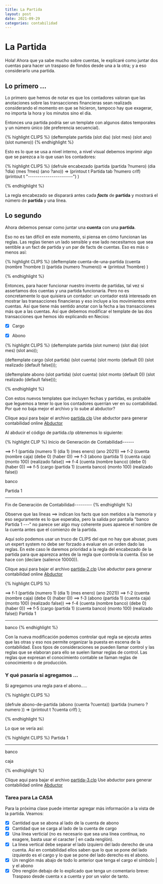 ```yaml
---
title: La Partida
layout: post
date: 2021-09-29
categories: contabilidad
---
```


# La Partida

Hola! Ahora que ya sabe mucho sobre cuentas, le explicaré como juntar dos cuentas para hacer un traspaso de fondos desde una a la otra; y a eso considerarlo una partida. 

## Lo primero ...
Lo primero que hemos de notar es que los contadores valoran que las anotaciones sobre las transacciones financieras sean realizads considerando el momento en que se hicieron, tampoco hay que exagerar, no importa la hora y los minutos sino el día.

Entonces una partida podría ser un template con algunos datos temporales y un número único (de preferencia secuencial).

{% highlight CLIPS %}
(deftemplate partida
  (slot dia)
  (slot mes)
  (slot ano)
  (slot numero))
{% endhighlight %}

Esto es lo que se usa a nivel interno, a nivel visual debemos imprimir algo que se parezca a lo que usan los contadores:

{% highlight CLIPS %}
(defrule encabezado
  (partida (partida ?numero) (dia ?dia) (mes ?mes) (ano ?ano))
 =>
  (printout t Partida tab ?numero crlf)
  (printout t "-----------------------")
)

{% endhighlight %}


La regla encabezado se disparará antes cada ***facts*** de **partida** y mostrará el número de **partida** y una línea.


## Lo segundo
Ahora debemos pensar como juntar una **cuenta** con una **partida**.

Eso no es tan difícil en este momento, si piensa en cómo funcionan las reglas. Las reglas tienen un lado sensible y ese lado necesitamos que sea sentible a un fact de partida y un par de facts de cuentas. Eso es más o menos así:


{% highlight CLIPS %}
(deftemplate cuenta-de-una-partida
  (cuenta (nombre ?nombre ))
  (partida (numero ?numero))
 =>
  (printout ?nombre)
)

{% endhighlight %}

Entonces, para hacer funcionar nuestro invento de partidas, tal vez si assertamos dos cuentas y una partida funcionaría. Pero no es concretamente lo que quisiera un contador: un contador está interesado en mostrar las transacciones financieras y eso incluye a los movimientos entre cuentas. Así que tiene más sentido anotar con la fecha a las transacciones más que a las cuentas.
Así que debemos modificar el template de las dos transacciones que hemos ido explicando en Necios:

- [x] Cargo
- [X] Abono



{% highlight CLIPS %}
(deftemplate partida
   (slot numero)
   (slot dia)
   (slot mes)
   (slot ano));

(deftemplate cargo
   (slot partida)
   (slot cuenta)
   (slot monto (default 0))
   (slot realizado (default false)));

(deftemplate abono
   (slot partida)
   (slot cuenta)
   (slot monto (default 0))
   (slot realizado (default false)));

{% endhighlight %}

Con estos nuevos templates que incluyen fechas y partidas, es probable que leguemos a tener lo que los contadores querrían ver en su contabilidad. Por qué no baja mejor el archivo y lo sube al abductor?

Clique aqui para bajar el archivo [partida,clp](/partida.clp)
Use abductor para generar contabilidad online [Abductor](http://abductor.necios.cl/)


Al abducir el código de partida.clp obtenemos lo siguiente:

{% highlight CLIP %}
 Inicio de Generación de Contabilidad------

==> f-1 (partida (numero 1) (dia 1) (mes enero) (ano 2021))
==> f-2 (cuenta (nombre caja) (debe 0) (haber 0))
==> f-3 (abono (partida 1) (cuenta caja) (monto 100) (realizado false))
==> f-4 (cuenta (nombre banco) (debe 0) (haber 0))
==> f-5 (cargo (partida 1) (cuenta banco) (monto 100) (realizado false))

banco

Partida 1

------------------

Fin de Generación de Contabilidad---------
{% endhighlight %}

Observe que las líneas ==> indican los facts que son metidos a la memoria y eso seguramente es lo que esperaba, pero la salida por pantalla "banco Partida 1 ---" no parece ser algo muy coherente pues aparece el nombre de la cuenta antes que el comienzo de la partida.

Aquí solo podemos usar un truco de CLIPS del que no hay que abusar, pues un expert system no debe ser forzado a evaluar en un orden dado las reglas. En este caso le daremos prioridad a la regla del encabezado de la partida para que aparezca antes de la regla que controla la cuenta. Eso se hace con (declare (salience 10000)).

Clique aqui para bajar el archivo [partida-2.clp](/partida-2.clp)
Use abductor para generar contabilidad online [Abductor](http://abductor.necios.cl/)

{% highlight CLIPS %}

==> f-1 (partida (numero 1) (dia 1) (mes enero) (ano 2021))
==> f-2 (cuenta (nombre caja) (debe 0) (haber 0))
==> f-3 (abono (partida 1) (cuenta caja) (monto 100) (realizado false))
==> f-4 (cuenta (nombre banco) (debe 0) (haber 0))
==> f-5 (cargo (partida 1) (cuenta banco) (monto 100) (realizado false))
Partida 1

------------------

banco 
{% endhighlight %}

Con la nueva modificación podemos controlar qué regla se ejecuta antes que las otras y eso nos permite organizar la puesta en escena de la contabilidad. Esos tipos de consideraciones se pueden llamar control y las reglas que se elaboran para ello se suelen llamar reglas de control. Las reglas que expresan el conocimiento contable se llaman reglas de conocimiento o de producción.

### Y qué pasaría si agregamos ...

Si agregamos una regla para el abono.....

{% highlight CLIPS %}

(defrule abono-de-partida
   (abono  (cuenta ?cuenta))
   (partida (numero ?numero ))
 =>
  (printout t ?cuenta crlf)
); 

{% endhighlight %}

Lo que se vería así:

{% highlight CLIPS %}
 Partida 1

------------------

banco

caja 

{% endhighlight %}

Clique aqui para bajar el archivo [partida-3.clp](/partida-3.clp)
Use abductor para generar contabilidad online [Abductor](http://abductor.necios.cl/)

### Tarea para La CASA
Para la próxima clase puede intentar agregar más información a la vista de la partida. Veamos:

- [x] Cantidad que se abona al lado de la cuenta de abono
- [x] Cantidad que se carga al lado de la cuenta de cargo
- [x] Una línea verticial (no es necesario que sea una línea contínua, no exagere, basta usar el caracter \| en cada renglón).
- [x] La línea vertical debe separar el lado izquiero del lado derecho de una cuenta. Así en contabilidad ellos saben que lo que se pone del lado izquierdo es el cargo y lo que se pone del lado derecho es el abono.
- [x] Un renglón más abajo de todo lo anterior que tenga el cargo el símbolo \| y el abono
- [x] Otro renglón debajo de lo explicado que tenga un comentario breve: Traspaso desde cuenta x a cuenta y por un valor de tanto. 
